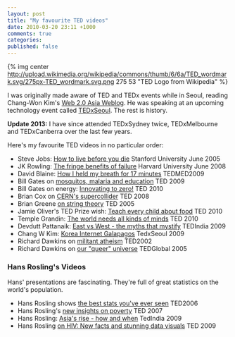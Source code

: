 ```yaml
---
layout: post
title: "My favourite TED videos"
date: 2010-03-20 23:11 +1000
comments: true
categories:
published: false
---
```


{% img center http://upload.wikimedia.org/wikipedia/commons/thumb/6/6a/TED_wordmark.svg/275px-TED_wordmark.svg.png 275 53 "TED Logo from Wikipedia" %}

I was originally made aware of TED and TEDx events while in Seoul, reading Chang-Won Kim's [Web 2.0 Asia Weblog][1]. He was speaking at an upcoming technology event called [TEDxSeoul][2]. The rest is history. 

**Update 2013:** I have since attended TEDxSydney twice, TEDxMelbourne and TEDxCanberra over the last few years.

Here's my favourite TED videos in no particular order:

 * Steve Jobs: [How to live before you die][4] Stanford University June 2005
 * JK Rowling: [The fringe benefits of failure][3] Harvard University June 2008
 * David Blaine: [How I held my breath for 17 minutes][5] TEDMED2009
 * Bill Gates on [mosquitos, malaria and education][6] TED 2009
 * Bill Gates on energy: [Innovating to zero!][7] TED 2010
 * Brian Cox on [CERN's supercollider][8] TED 2008
 * Brian Greene [on string theory][9] TED 2005
 * Jamie Oliver's TED Prize wish: [Teach every child about food][10] TED 2010
 * Temple Grandin: [The world needs all kinds of minds][11] TED 2010
 * Devdutt Pattanaik: [East vs West - the myths that mystify][12] TEDIndia 2009
 * Chang W Kim: [Korea Internet Galapagos][13] TedxSeoul 2009
 * Richard Dawkins on [militant atheism][14] TED2002
 * Richard Dawkins on [our "queer" universe][15] TEDGlobal 2005

### Hans Rosling's Videos

Hans' presentations are fascinating. They're full of great statistics on the world's population.

 * Hans Rosling shows [the best stats you've ever seen][16] TED2006
 * Hans Rosling's [new insights on poverty][17] TED 2007
 * Hans Rosling: [Asia's rise - how and when][18] TedIndia 2009
 * Hans Rosling [on HIV: New facts and stunning data visuals][19] TED 2009

[1]: http://www.web20asia.com/401 "Web 2.0 Asia by Chang W. Kim"
[2]: http://tedxseoul.com/wp/event-past/115 "TEDx Seoul 2008"

[3]: http://www.ted.com/talks/jk_rowling_the_fringe_benefits_of_failure.html "JK Rowling at Harverd University 2008"
[4]: http://www.ted.com/talks/lang/eng/steve_jobs_how_to_live_before_you_die.html "Steve Jobs at Stanford University in 2005"
[5]: http://www.ted.com/talks/lang/eng/david_blaine_how_i_held_my_breath_for_17_min.html "David Blaine at TEDMED 2009"
[6]: http://www.ted.com/talks/lang/eng/bill_gates_unplugged.html "Bill Gates at TED 2009"
[7]: http://www.ted.com/talks/lang/eng/bill_gates.html "Bill Gates at TED 2010"
[8]: http://www.ted.com/talks/lang/eng/brian_cox_on_cern_s_supercollider.html "Brian Cox at TED 2008"
[9]: http://www.ted.com/talks/brian_greene_on_string_theory.html "Brian Greene at TED 2005"
[10]: http://www.ted.com/talks/lang/eng/jamie_oliver.html "Jamie Oliver at TED 2010"
[11]: http://www.ted.com/talks/temple_grandin_the_world_needs_all_kinds_of_minds.html "Temple Grandin at TED 2010"
[12]: http://www.ted.com/talks/devdutt_pattanaik.html "Devdutt Pattanaik TEDIndia 2009"
[13]: http://tedxseoul.com/xe/5491 "Chang W Kim at TedxSeoul"
[14]: http://www.ted.com/talks/lang/eng/richard_dawkins_on_militant_atheism.html "Richard Dawkins at TED2002"
[15]: http://www.ted.com/talks/lang/eng/richard_dawkins_on_our_queer_universe.html "Richard Dawkins at TEDGlobal 2005"
[16]: http://www.ted.com/talks/hans_rosling_shows_the_best_stats_you_ve_ever_seen.html "Hans Rosling at TED 2006"
[17]: http://www.ted.com/talks/hans_rosling_reveals_new_insights_on_poverty.html "Hans Rosling at TED 2007"
[18]: http://www.ted.com/talks/hans_rosling_asia_s_rise_how_and_when.html "Hans Rosling at TEDIndia 2009"
[19]: http://www.ted.com/talks/hans_rosling_the_truth_about_hiv.html "Hans Rosling at TED2009"
